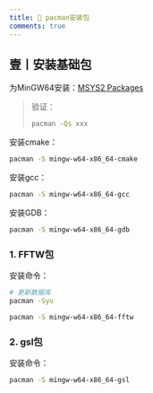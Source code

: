 ```yaml
---
title: 🧁 pacman安装包
comments: true
---
```


## 壹丨安装基础包

为MinGW64安装：[MSYS2 Packages](https://packages.msys2.org/packages/?repo=mingw64)

> 验证：
>
> ```bash
> pacman -Qs xxx
> ```

安装cmake：

```bash
pacman -S mingw-w64-x86_64-cmake
```

安装gcc：

```bash
pacman -S mingw-w64-x86_64-gcc
```

安装GDB：

```bash
pacman -S mingw-w64-x86_64-gdb
```

### 1. FFTW包

安装命令：

```bash
# 更新数据库
pacman -Syu

pacman -S mingw-w64-x86_64-fftw
```

### 2. gsl包

安装命令：

```bash
pacman -S mingw-w64-x86_64-gsl
```